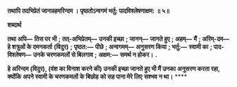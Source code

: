 **तथापि तदभिप्रेतं जानन्नहमरिन्दम ।** **पृष्ठतोऽन्वगमं भर्तु: पादविश्लेषणाक्षम: ॥ ५॥** 

**शब्दार्थ** 

**तथा अपि—** **तिस पर भी** **; तत्-अभिप्रेतम्—** **उनकी इच्छा** **; जानन्—** **जानते हुए** **; अहम्—** **मैं** **; अरिम्-दम—** **हे शत्रुओं के दमनकर्ता** **(विदुर)** **; पृष्ठत:—** **पीछे** **; अन्वगमम्—** **अनुसरण किया** **; भर्तु:—** **स्वामी का** **; पाद-विश्लेषण—** **उनके चरणकमलों से बिलगाव** **;** **अक्षम:—** **समर्थ न होकर।** **.** 

**हे अरिन्दम (विदुर), (वंश का विनाश करने की) उनकी इच्छा जानते हुए भी मैं उनका** **अनुसरण करता रहा, क्योंकि अपने स्वामी के चरणकमलों के बिछोह को सह पाना मेरे लिए** **सश्भव न था।** **** 